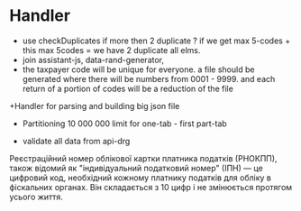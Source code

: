 # Handler

- use checkDuplicates if more then 2 duplicate ? if we get max 5-codes + this max 5codes = we have 2 duplicate all elms.
- join assistant-js, data-rand-generator, 
- the taxpayer code will be unique for everyone. a file should be generated where there will be numbers from 0001 - 9999. and each return of a portion of codes will be a reduction of the file

+Handler for parsing and building big json file 

- Partitioning 10 000 000 limit for one-tab - first part-tab

- validate all data from api-drg

Реєстраційний номер облікової картки платника податків (РНОКПП), також відомий як "індивідуальний податковий номер" (ІПН) — це цифровий код, необхідний кожному платнику податків для обліку в фіскальних органах. Він складається з 10 цифр і не змінюється протягом усього життя.